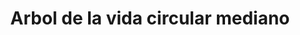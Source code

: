 ---
title: Arbol de la vida circular mediano
date: 
draft: false

# descripcion
description : Arbol de la vida circular mediano

materials: Plata 925

color: Plateado

dimensions: 2,2cm

code: 02-14-0225

type: "Dijes"

categories: []

price: $2.040,00

# Images
# first image will be shown in the product page
images:
  # - image: "images/path_to_image"
  # La ubicacion de las imagenes es imagenes/Dijes/Dijes.Plata/02-14-0225-arbol-de-la-vida-circular-mediano
  - image: "./images/dijes/plata/02-14-0225-arbol-de-la-vida-circular-mediano.JPG"
---